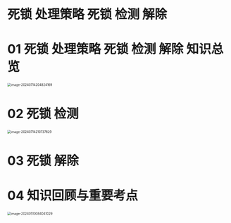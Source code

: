 # 死锁 处理策略 死锁 检测 解除



# 01 死锁 处理策略 死锁 检测 解除 知识总览

<img src="https://cvp.oss-cn-shanghai.aliyuncs.com/picgo/202407142048380.png" alt="image-20240714204824169" style="zoom:50%;" />



# 02 死锁 检测

<img src="https://cvp.oss-cn-shanghai.aliyuncs.com/picgo/202407142107167.png" alt="image-20240714210737629" style="zoom:50%;" />



# 03 死锁 解除





# 04 知识回顾与重要考点

<img src="https://cvp.oss-cn-shanghai.aliyuncs.com/picgo/202405100840147.png" alt="image-20240510084041029" style="zoom:50%;" />